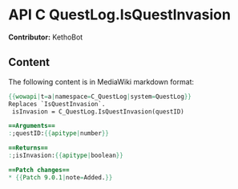 # API C QuestLog.IsQuestInvasion

**Contributor:** KethoBot

## Content

The following content is in MediaWiki markdown format:

```mediawiki
{{wowapi|t=a|namespace=C_QuestLog|system=QuestLog}}
Replaces `IsQuestInvasion`.
 isInvasion = C_QuestLog.IsQuestInvasion(questID)

==Arguments==
:;questID:{{apitype|number}}

==Returns==
:;isInvasion:{{apitype|boolean}}

==Patch changes==
* {{Patch 9.0.1|note=Added.}}
```